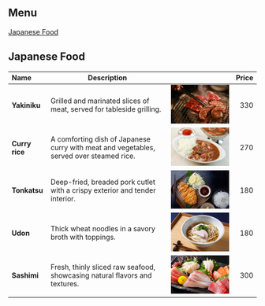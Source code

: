 ## Menu
 [Japanese Food](#japanese-food)


## Japanese Food


| Name           | Description                                                                             |                                                  | Price |
|:---------------|-----------------------------------------------------------------------------------------|--------------------------------------------------|------:|
| **Yakiniku**   | Grilled and marinated slices of meat, served for tableside grilling.                    | <img src = "images/yakiniku.jpeg" width="400">   |   330 |
| **Curry rice** | A comforting dish of Japanese curry with meat and vegetables, served over steamed rice. | <img src = "images/curry.jpeg" width="400">      |   270 |
| **Tonkatsu**   | Deep-fried, breaded pork cutlet with a crispy exterior and tender interior.             | <img src = "images/tonkatsu.jpeg" width="400">   |   180 |
| **Udon**       | Thick wheat noodles in a savory broth with toppings.                                    | <img src = "images/udon.jpeg" width="400">       |   180 |
| **Sashimi**    | Fresh, thinly sliced raw seafood, showcasing natural flavors and textures.              | <img src = "images/sashimi.jpeg" width="400">    |   300 |



